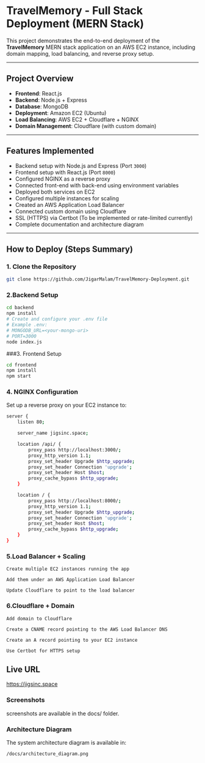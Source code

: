 # TravelMemory - Full Stack Deployment (MERN Stack)

This project demonstrates the end-to-end deployment of the **TravelMemory** MERN stack application on an AWS EC2 instance, including domain mapping, load balancing, and reverse proxy setup.

---

##  Project Overview

- **Frontend**: React.js  
- **Backend**: Node.js + Express  
- **Database**: MongoDB  
- **Deployment**: Amazon EC2 (Ubuntu)  
- **Load Balancing**: AWS EC2 + Cloudflare + NGINX  
- **Domain Management**: Cloudflare (with custom domain)

---

##  Features Implemented

- Backend setup with Node.js and Express (Port `3000`)
- Frontend setup with React.js (Port `8000`)
- Configured NGINX as a reverse proxy
- Connected front-end with back-end using environment variables
- Deployed both services on EC2
- Configured multiple instances for scaling
- Created an AWS Application Load Balancer
- Connected custom domain using Cloudflare
- SSL (HTTPS) via Certbot (To be implemented or rate-limited currently)
- Complete documentation and architecture diagram

---

##  How to Deploy (Steps Summary)

### 1. Clone the Repository

```bash
git clone https://github.com/JigarMalam/TravelMemory-Deployment.git
```

### 2.Backend Setup
```bash
cd backend
npm install
# Create and configure your .env file
# Example .env:
# MONGODB_URL=<your-mongo-uri>
# PORT=3000
node index.js
```
###3. Frontend Setup
```bash
cd frontend
npm install
npm start
```
### 4. NGINX Configuration
Set up a reverse proxy on your EC2 instance to:
```bash
server {
    listen 80;

    server_name jigsinc.space;

    location /api/ {
        proxy_pass http://localhost:3000/;
        proxy_http_version 1.1;
        proxy_set_header Upgrade $http_upgrade;
        proxy_set_header Connection 'upgrade';
        proxy_set_header Host $host;
        proxy_cache_bypass $http_upgrade;
    }

    location / {
        proxy_pass http://localhost:8000/;
        proxy_http_version 1.1;
        proxy_set_header Upgrade $http_upgrade;
        proxy_set_header Connection 'upgrade';
        proxy_set_header Host $host;
        proxy_cache_bypass $http_upgrade;
    }
}
```
### 5.Load Balancer + Scaling
    Create multiple EC2 instances running the app

    Add them under an AWS Application Load Balancer

    Update Cloudflare to point to the load balancer
### 6.Cloudflare + Domain
    Add domain to Cloudflare

    Create a CNAME record pointing to the AWS Load Balancer DNS

    Create an A record pointing to your EC2 instance

    Use Certbot for HTTPS setup
## Live URL
https://jigsinc.space

### Screenshots
screenshots are available in the docs/ folder.
### Architecture Diagram
The system architecture diagram is available in:
```bash
/docs/architecture_diagram.png
```






    






